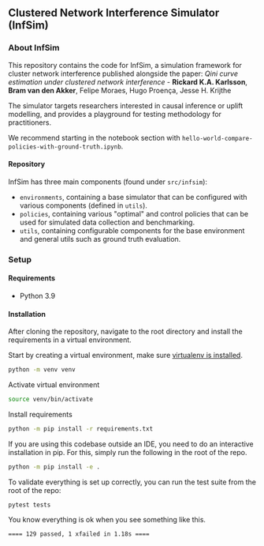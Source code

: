 ## Clustered Network Interference Simulator (InfSim)

### About InfSim
This repository contains the code for InfSim, a simulation framework for cluster network interference published alongside the paper:
_Qini curve estimation under clustered network interference_ - **Rickard K.A. Karlsson**, **Bram van den Akker**, Felipe Moraes, Hugo Proença, Jesse H. Krijthe

The simulator targets researchers interested in causal inference or uplift modelling, and provides a playground for testing methodology for practitioners.

We recommend starting in the notebook section with `hello-world-compare-policies-with-ground-truth.ipynb`.

#### Repository

InfSim has three main components (found under `src/infsim`):
- `environments`, containing a base simulator that can be configured with various components (defined in `utils`).
- `policies`, containing various "optimal" and control policies that can be used for simulated data collection and benchmarking.
- `utils`, containing configurable components for the base environment and general utils such as ground truth evaluation.



### Setup

#### Requirements
- Python 3.9

#### Installation
After cloning the repository, navigate to the root directory and install the requirements in a virtual environment.

Start by creating a virtual environment, make sure [virtualenv is installed](https://pypi.org/project/virtualenv/).

```bash
python -m venv venv
```

Activate virtual environment
```bash
source venv/bin/activate
```

Install requirements
```bash
python -m pip install -r requirements.txt
```

If you are using this codebase outside an IDE, you need to do an interactive installation in pip.
For this, simply run the following in the root of the repo.

```bash
python -m pip install -e .
```

To validate everything is set up correctly, you can run the test suite from the root of the repo:

```
pytest tests
```

You know everything is ok when you see something like this.

```
==== 129 passed, 1 xfailed in 1.18s ====
```
